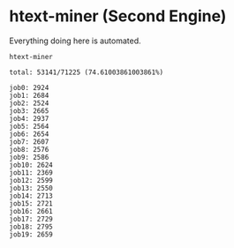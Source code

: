 # htext-miner (Second Engine)

Everything doing here is automated.

```
htext-miner

total: 53141/71225 (74.61003861003861%)

job0: 2924
job1: 2684
job2: 2524
job3: 2665
job4: 2937
job5: 2564
job6: 2654
job7: 2607
job8: 2576
job9: 2586
job10: 2624
job11: 2369
job12: 2599
job13: 2550
job14: 2713
job15: 2721
job16: 2661
job17: 2729
job18: 2795
job19: 2659
```